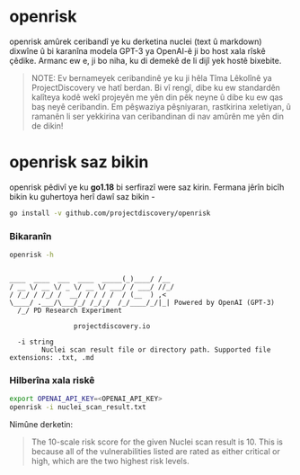 # openrisk

openrisk amûrek ceribandî ye ku derketina nuclei (text û markdown) dixwîne û bi karanîna modela GPT-3 ya OpenAI-ê ji bo host xala rîskê çêdike. Armanc ew e, ji bo niha, ku di demekê de li dijî yek hostê bixebite.

> NOTE: Ev bernameyek ceribandinê ye ku ji hêla Tîma Lêkolînê ya ProjectDiscovery ve hatî berdan. Bi vî rengî, dibe ku ew standardên kalîteya kodê wekî projeyên me yên din pêk neyne û dibe ku ew qas baş neyê ceribandin. Em pêşwaziya pêşniyaran, rastkirina xeletiyan, û ramanên li ser yekkirina van ceribandinan di nav amûrên me yên din de dikin!

# openrisk saz bikin
openrisk pêdivî ye ku **go1.18** bi serfirazî were saz kirin. Fermana jêrîn bicîh bikin ku guhertoya herî dawî saz bikin -

```sh
go install -v github.com/projectdiscovery/openrisk
```

### Bikaranîn

```sh
openrisk -h
```

```console

____  ____  ___  ____  _____(_)____/ /__
/ __ \/ __ \/ _ \/ __ \/ ___/ / ___/ //_/
/ /_/ / /_/ /  __/ / / / /  / (__  ) ,<   
\____/ .___/\___/_/ /_/_/  /_/____/_/|_| Powered by OpenAI (GPT-3)
  /_/ PD Research Experiment
  
                projectdiscovery.io

  -i string
        Nuclei scan result file or directory path. Supported file extensions: .txt, .md
```

### Hilberîna xala riskê

```sh
export OPENAI_API_KEY=<OPENAI_API_KEY>
openrisk -i nuclei_scan_result.txt
```

Nimûne derketin:

> The 10-scale risk score for the given Nuclei scan result is 10. This is because all of the vulnerabilities listed are rated as either critical or high, which are the two highest risk levels.
